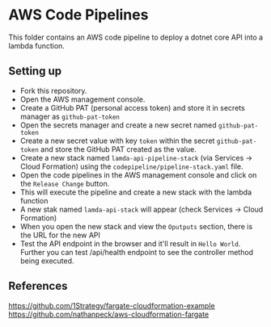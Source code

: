 # AWS Code Pipelines

This folder contains an AWS code pipeline to deploy a dotnet core API into a lambda function.

## Setting up

* Fork this repository.
* Open the AWS management console.
* Create a GitHub PAT (personal access token) and store it in secrets manager as `github-pat-token`
* Open the secrets manager and create a new secret named `github-pat-token` 
* Create a new secret value with key `token` within the secret `github-pat-token` and store the GitHub PAT created as the value.
* Create a new stack named `lamda-api-pipeline-stack` (via Services -> Cloud Formation) using the `codepipeline/pipeline-stack.yaml` file.
* Open the code pipelines in the AWS management console and click on the `Release Change` button.
* This will execute the pipeline and create a new stack with the lambda function
* A new stak named `lamda-api-stack` will appear (check Services -> Cloud Formation)
* When you open the new stack and view the `Oputputs` section, there is the URL for the new API 
* Test the API endpoint in the browser and it'll result in `Hello World`. Further you can test <URL for the new API>/api/health endpoint to see the controller method being executed.

## References

https://github.com/1Strategy/fargate-cloudformation-example
https://github.com/nathanpeck/aws-cloudformation-fargate

